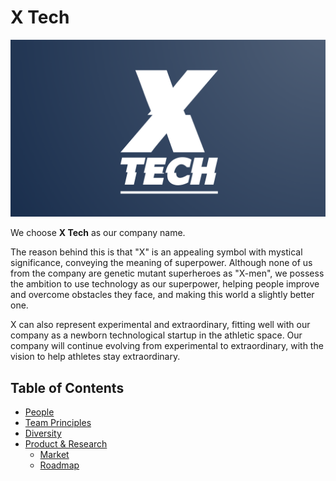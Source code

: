 # X Tech

![Team Logo](./logo_large.png)

We choose **X Tech** as our company name. 

The reason behind this is that "X" is an appealing symbol with mystical significance, conveying the meaning of superpower. Although none of us from the company are genetic mutant superheroes as "X-men", we possess the ambition to use technology as our superpower, helping people improve and overcome obstacles they face, and making this world a slightly better one.

X can also represent experimental and extraordinary, fitting well with our company as a newborn technological startup in the athletic space. Our company will continue evolving from experimental to extraordinary, with the vision to help athletes stay extraordinary.


Table of Contents
---

- [People](./team/)
- [Team Principles](./team/team_principles.md)
- [Diversity](./team/diversity.md)
- [Product & Research](./product_research/)
    - [Market](./product_research/market.md)
    - [Roadmap](./product_research/roadmap.md)
